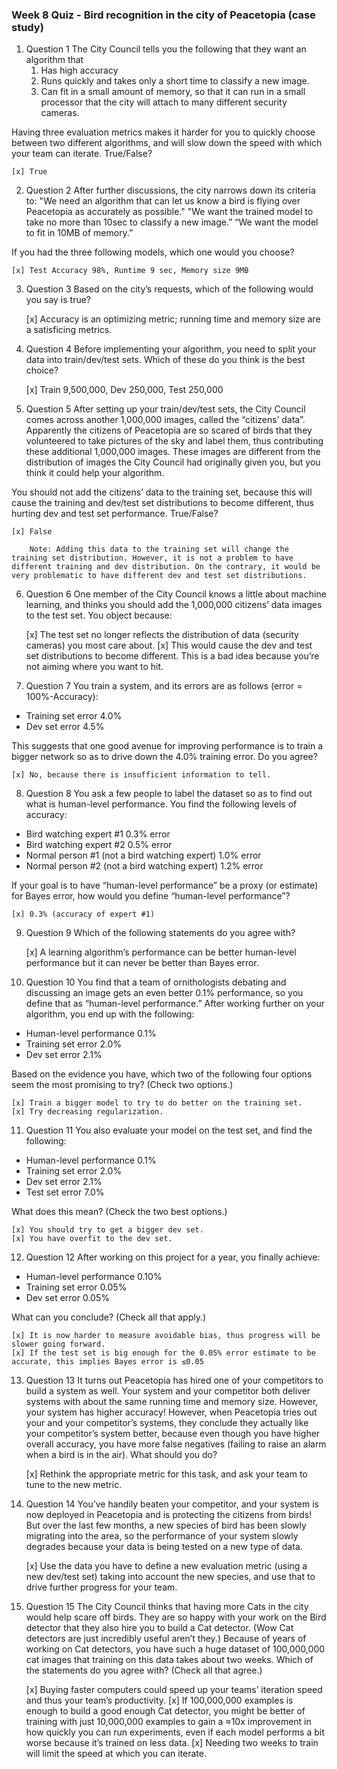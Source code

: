 ### Week 8 Quiz - Bird recognition in the city of Peacetopia (case study)

1. Question 1
The City Council tells you the following that they want an algorithm that
    1. Has high accuracy
    2. Runs quickly and takes only a short time to classify a new image.
    3. Can fit in a small amount of memory, so that it can run in a small processor that the city will attach to many different security cameras.

Having three evaluation metrics makes it harder for you to quickly choose between two different algorithms, and will slow down the speed with which your team can iterate. True/False?

    [x] True

2. Question 2
After further discussions, the city narrows down its criteria to: 
    "We need an algorithm that can let us know a bird is flying over Peacetopia as accurately as possible."
    "We want the trained model to take no more than 10sec to classify a new image.”
    “We want the model to fit in 10MB of memory.” 

If you had the three following models, which one would you choose?

    [x] Test Accuracy 98%, Runtime 9 sec, Memory size 9MB

3. Question 3
Based on the city’s requests, which of the following would you say is true?

    [x] Accuracy is an optimizing metric; running time and memory size are a satisficing metrics.

4. Question 4
Before implementing your algorithm, you need to split your data into train/dev/test sets. Which of these do you think is the best choice?

    [x] Train 9,500,000, Dev 250,000, Test 250,000

5. Question 5
After setting up your train/dev/test sets, the City Council comes across another 1,000,000 images, called the “citizens’ data”. Apparently the citizens of Peacetopia are so scared of birds that they volunteered to take pictures of the sky and label them, thus contributing these additional 1,000,000 images. These images are different from the distribution of images the City Council had originally given you, but you think it could help your algorithm.

You should not add the citizens’ data to the training set, because this will cause the training and dev/test set distributions to become different, thus hurting dev and test set performance. True/False?

    [x] False
```
    Note: Adding this data to the training set will change the training set distribution. However, it is not a problem to have different training and dev distribution. On the contrary, it would be very problematic to have different dev and test set distributions.
```

6. Question 6
One member of the City Council knows a little about machine learning, and thinks you should add the 1,000,000 citizens’ data images to the test set. You object because:

    [x] The test set no longer reflects the distribution of data (security cameras) you most care about.
    [x] This would cause the dev and test set distributions to become different. This is a bad idea because you’re not aiming where you want to hit.

7. Question 7
You train a system, and its errors are as follows (error = 100%-Accuracy):
	
- Training set error	4.0%
- Dev set error	4.5%

This suggests that one good avenue for improving performance is to train a bigger network so as to drive down the 4.0% training error. Do you agree?

    [x] No, because there is insufficient information to tell.

8. Question 8
You ask a few people to label the dataset so as to find out what is human-level performance. You find the following levels of accuracy:

- Bird watching expert #1	0.3% error
- Bird watching expert #2	0.5% error
- Normal person #1 (not a bird watching expert)	1.0% error
- Normal person #2 (not a bird watching expert)	1.2% error

If your goal is to have “human-level performance” be a proxy (or estimate) for Bayes error, how would you define “human-level performance”?

    [x] 0.3% (accuracy of expert #1)

9. Question 9
Which of the following statements do you agree with?

	  [x] A learning algorithm’s performance can be better human-level performance but it can never be better than Bayes error.

10. Question 10
You find that a team of ornithologists debating and discussing an image gets an even better 0.1% performance, so you define that as “human-level performance.” After working further on your algorithm, you end up with the following:

- Human-level performance	0.1%
- Training set error	2.0%
- Dev set error	2.1%

Based on the evidence you have, which two of the following four options seem the most promising to try? (Check two options.)
    
    [x] Train a bigger model to try to do better on the training set.
    [x] Try decreasing regularization.
    
11. Question 11
You also evaluate your model on the test set, and find the following:

- Human-level performance	0.1%
- Training set error	2.0%
- Dev set error	2.1%
- Test set error	7.0%

What does this mean? (Check the two best options.)
    
    [x] You should try to get a bigger dev set.
    [x] You have overfit to the dev set.

12. Question 12
After working on this project for a year, you finally achieve:

- Human-level performance	0.10%
- Training set error	0.05%
- Dev set error	0.05%

What can you conclude? (Check all that apply.)

    [x] It is now harder to measure avoidable bias, thus progress will be slower going forward.
	[x] If the test set is big enough for the 0.05% error estimate to be accurate, this implies Bayes error is ≤0.05

13. Question 13
It turns out Peacetopia has hired one of your competitors to build a system as well. Your system and your competitor both deliver systems with about the same running time and memory size. However, your system has higher accuracy! However, when Peacetopia tries out your and your competitor’s systems, they conclude they actually like your competitor’s system better, because even though you have higher overall accuracy, you have more false negatives (failing to raise an alarm when a bird is in the air). What should you do?

	[x] Rethink the appropriate metric for this task, and ask your team to tune to the new metric.

14. Question 14
You’ve handily beaten your competitor, and your system is now deployed in Peacetopia and is protecting the citizens from birds! But over the last few months, a new species of bird has been slowly migrating into the area, so the performance of your system slowly degrades because your data is being tested on a new type of data.

	[x] Use the data you have to define a new evaluation metric (using a new dev/test set) taking into account the new species, and use that to drive further progress for your team.

15. Question 15
The City Council thinks that having more Cats in the city would help scare off birds. They are so happy with your work on the Bird detector that they also hire you to build a Cat detector. (Wow Cat detectors are just incredibly useful aren’t they.) Because of years of working on Cat detectors, you have such a huge dataset of 100,000,000 cat images that training on this data takes about two weeks. Which of the statements do you agree with? (Check all that agree.)

    [x] Buying faster computers could speed up your teams’ iteration speed and thus your team’s productivity.
    [x] If 100,000,000 examples is enough to build a good enough Cat detector, you might be better of training with just 10,000,000 examples to gain a ≈10x improvement in how quickly you can run experiments, even if each model performs a bit worse because it’s trained on less data.
    [x] Needing two weeks to train will limit the speed at which you can iterate.